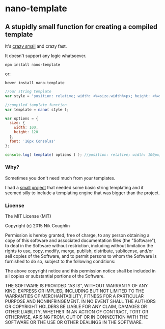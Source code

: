 # nano-template
## A stupidly small function for creating a compiled template

It's [crazy small](https://twitter.com/nrknthuk/status/630498001937526784) and crazy fast.

It doesn't support any logic whatsoever.

`npm install nano-template`

or:

`bower install nano-template`

```javascript
//our string template
var style = 'position: relative; width: <%=size.width%>px; height: <%=size.height%>px; font: \'<%=font%>\'';

//compiled template function
var template = nano( style );

var options = {
  size: {
    width: 100,
    height: 120
  },
  font: '16px Consolas'
};

console.log( template( options ) ); //position: relative; width: 100px; height: 120px; font: '16px Consolas'
```

### Why?

Sometimes you don't need much from your templates. 

I had a [small project](https://github.com/nrkn/text-mode) that needed some basic string templating and it seemed silly to include a templating engine that was bigger than the project.

### License

The MIT License (MIT)

Copyright (c) 2015 Nik Coughlin

Permission is hereby granted, free of charge, 
to any person obtaining a copy of this software and 
associated documentation files (the "Software"), to 
deal in the Software without restriction, including 
without limitation the rights to use, copy, modify, 
merge, publish, distribute, sublicense, and/or sell 
copies of the Software, and to permit persons to whom 
the Software is furnished to do so, 
subject to the following conditions:

The above copyright notice and this permission notice 
shall be included in all copies or substantial portions of the Software.

THE SOFTWARE IS PROVIDED "AS IS", WITHOUT WARRANTY OF ANY KIND, 
EXPRESS OR IMPLIED, INCLUDING BUT NOT LIMITED TO THE WARRANTIES 
OF MERCHANTABILITY, FITNESS FOR A PARTICULAR PURPOSE AND NONINFRINGEMENT. 
IN NO EVENT SHALL THE AUTHORS OR COPYRIGHT HOLDERS BE LIABLE FOR 
ANY CLAIM, DAMAGES OR OTHER LIABILITY, WHETHER IN AN ACTION OF CONTRACT, 
TORT OR OTHERWISE, ARISING FROM, OUT OF OR IN CONNECTION WITH THE 
SOFTWARE OR THE USE OR OTHER DEALINGS IN THE SOFTWARE.